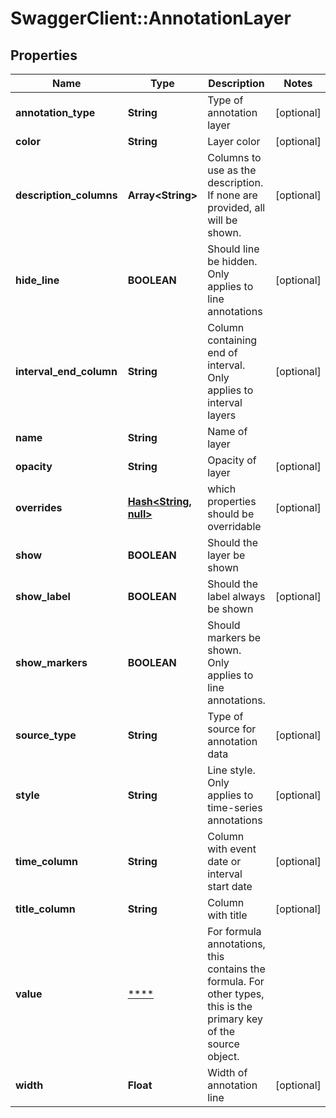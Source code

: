 # SwaggerClient::AnnotationLayer

## Properties
Name | Type | Description | Notes
------------ | ------------- | ------------- | -------------
**annotation_type** | **String** | Type of annotation layer | [optional] 
**color** | **String** | Layer color | [optional] 
**description_columns** | **Array&lt;String&gt;** | Columns to use as the description. If none are provided, all will be shown. | [optional] 
**hide_line** | **BOOLEAN** | Should line be hidden. Only applies to line annotations | [optional] 
**interval_end_column** | **String** | Column containing end of interval. Only applies to interval layers | [optional] 
**name** | **String** | Name of layer | 
**opacity** | **String** | Opacity of layer | [optional] 
**overrides** | [**Hash&lt;String, null&gt;**](.md) | which properties should be overridable | [optional] 
**show** | **BOOLEAN** | Should the layer be shown | 
**show_label** | **BOOLEAN** | Should the label always be shown | [optional] 
**show_markers** | **BOOLEAN** | Should markers be shown. Only applies to line annotations. | 
**source_type** | **String** | Type of source for annotation data | [optional] 
**style** | **String** | Line style. Only applies to time-series annotations | [optional] 
**time_column** | **String** | Column with event date or interval start date | [optional] 
**title_column** | **String** | Column with title | [optional] 
**value** | [****](.md) | For formula annotations, this contains the formula. For other types, this is the primary key of the source object. | 
**width** | **Float** | Width of annotation line | [optional] 

